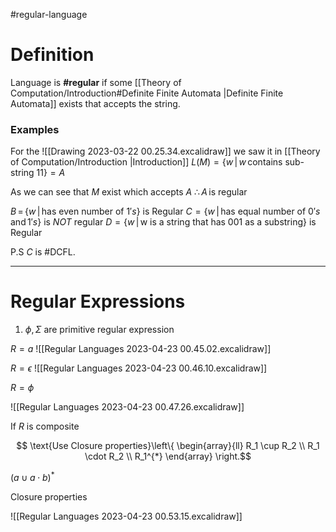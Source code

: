 #regular-language
# Definition
Language is **#regular** if some [[Theory of Computation/Introduction#Definite Finite Automata |Definite Finite Automata]] exists that accepts the string.

### Examples
For the ![[Drawing 2023-03-22 00.25.34.excalidraw]] we saw it in [[Theory of Computation/Introduction |Introduction]] 
$L(M) = \{w \, | \,w\,\text{contains sub-string 11}\} = A$

As we can see that $M$ exist which accepts $A$
$\therefore \, A \, \text{is regular}$  

$B \, = \, \{w \,| \, \text{has even number of }1's \}$  is Regular 
$C = \{w \,| \, \text{has equal number of } 0's\,\text{and}\, 1's \}$ is *NOT* regular
$D = \{ w \, | \, \text{w is a string that has 001 as a substring} \}$ is Regular

P.S $C$ is #DCFL.

----- 

# Regular Expressions


1. $\phi,\,\Sigma$ are primitive regular expression

$R  = a$
![[Regular Languages 2023-04-23 00.45.02.excalidraw]]

$R = \epsilon$
![[Regular Languages 2023-04-23 00.46.10.excalidraw]]

$R = \phi$

![[Regular Languages 2023-04-23 00.47.26.excalidraw]]

If $R$ is composite

$$
	\text{Use Closure properties}\left\{
    \begin{array}{ll}
        R_1 \cup R_2 \\
        R_1 \cdot R_2 \\
        R_1^{*}
    \end{array}
\right.$$

$(a \cup a \cdot b)^*$

Closure properties

![[Regular Languages 2023-04-23 00.53.15.excalidraw]]